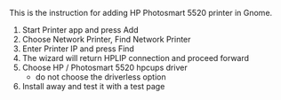 This is the instruction for adding HP Photosmart 5520 printer in Gnome.

1. Start Printer app and press Add 
2. Choose Network Printer, Find Network Printer
3. Enter Printer IP and press Find
4. The wizard will return HPLIP connection and proceed forward
5. Choose HP / Photosmart 5520 hpcups driver 
   - do not choose the driverless option
6. Install away and test it with a test page
